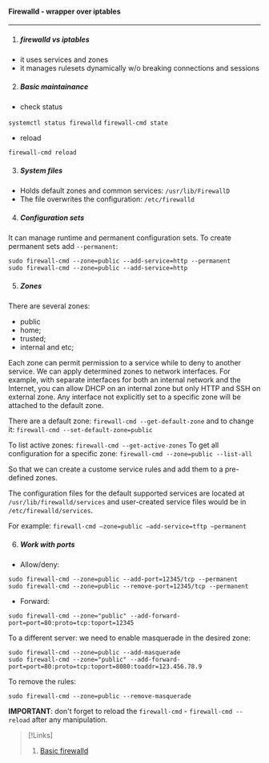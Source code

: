 #### Firewalld - wrapper over iptables
---------------------------------------
1. ##### firewalld vs iptables 

- it uses services and zones    
- it manages rulesets dynamically w/o breaking connections and sessions

2. ##### Basic maintainance

- check status

`systemctl status firewalld`
`firewall-cmd state`

- reload

`firewall-cmd reload`

3. ##### System files

- Holds default zones and common services: `/usr/lib/FirewallD`
- The file overwrites the configuration: `/etc/firewalld`

4. ##### Configuration sets

It can manage runtime and permanent configuration sets. To create permanent sets add `--permanent`:

```
sudo firewall-cmd --zone=public --add-service=http --permanent
sudo firewall-cmd --zone=public --add-service=http
```

5. ##### Zones

There are several zones:
- public
- home;
- trusted;
- internal and etc;

Each zone can permit permission to a service while to deny to another service. We can apply determined zones to network interfaces. For example, with separate interfaces for both an internal network and the Internet, you can allow DHCP on an internal zone but only HTTP and SSH on external zone. Any interface not explicitly set to a specific zone will be attached to the default zone.

There are a default zone: `firewall-cmd --get-default-zone` and to change it: `firewall-cmd --set-default-zone=public`

To list active zones: `firewall-cmd --get-active-zones`
To get all configuration for a specific zone: `firewall-cmd --zone=public --list-all`

So that we can create a custome service rules and add them to a pre-defined zones.

The configuration files for the default supported services are located at `/usr/lib/firewalld/services` and user-created service files would be in `/etc/firewalld/services`.

For example: `firewall-cmd –zone=public –add-service=tftp –permanent`

6. ##### Work with ports

- Allow/deny: 
```
sudo firewall-cmd --zone=public --add-port=12345/tcp --permanent
sudo firewall-cmd --zone=public --remove-port=12345/tcp --permanent
```

- Forward:
```
sudo firewall-cmd --zone="public" --add-forward-port=port=80:proto=tcp:toport=12345
```

To a different server: we need to enable masquerade in the desired zone:
```
sudo firewall-cmd --zone=public --add-masquerade
sudo firewall-cmd --zone="public" --add-forward-port=port=80:proto=tcp:toport=8080:toaddr=123.456.78.9
```
To remove the rules:
```
sudo firewall-cmd --zone=public --remove-masquerade
```

**IMPORTANT**: don't forget to reload the `firewall-cmd` - `firewall-cmd --reload` after any manipulation.

>[!Links]
>1. [Basic firewalld](https://www.linode.com/docs/security/firewalls/introduction-to-firewalld-on-centos/)
